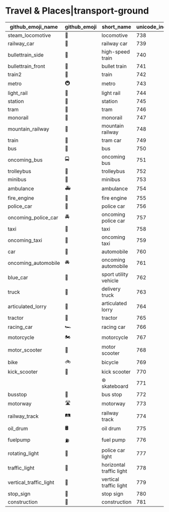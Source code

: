 # Travel & Places|transport-ground

|github_emoji_name|github_emoji|short_name|unicode_index|
|---|---|---|---|
|steam_locomotive|:steam_locomotive:|locomotive|738|
|railway_car|:railway_car:|railway car|739|
|bullettrain_side|:bullettrain_side:|high-speed train|740|
|bullettrain_front|:bullettrain_front:|bullet train|741|
|train2|:train2:|train|742|
|metro|:metro:|metro|743|
|light_rail|:light_rail:|light rail|744|
|station|:station:|station|745|
|tram|:tram:|tram|746|
|monorail|:monorail:|monorail|747|
|mountain_railway|:mountain_railway:|mountain railway|748|
|train|:train:|tram car|749|
|bus|:bus:|bus|750|
|oncoming_bus|:oncoming_bus:|oncoming bus|751|
|trolleybus|:trolleybus:|trolleybus|752|
|minibus|:minibus:|minibus|753|
|ambulance|:ambulance:|ambulance|754|
|fire_engine|:fire_engine:|fire engine|755|
|police_car|:police_car:|police car|756|
|oncoming_police_car|:oncoming_police_car:|oncoming police car|757|
|taxi|:taxi:|taxi|758|
|oncoming_taxi|:oncoming_taxi:|oncoming taxi|759|
|car|:car:|automobile|760|
|oncoming_automobile|:oncoming_automobile:|oncoming automobile|761|
|blue_car|:blue_car:|sport utility vehicle|762|
|truck|:truck:|delivery truck|763|
|articulated_lorry|:articulated_lorry:|articulated lorry|764|
|tractor|:tractor:|tractor|765|
|racing_car|:racing_car:|racing car|766|
|motorcycle|:motorcycle:|motorcycle|767|
|motor_scooter|:motor_scooter:|motor scooter|768|
|bike|:bike:|bicycle|769|
|kick_scooter|:kick_scooter:|kick scooter|770|
|||⊛ skateboard|771|
|busstop|:busstop:|bus stop|772|
|motorway|:motorway:|motorway|773|
|railway_track|:railway_track:|railway track|774|
|oil_drum|:oil_drum:|oil drum|775|
|fuelpump|:fuelpump:|fuel pump|776|
|rotating_light|:rotating_light:|police car light|777|
|traffic_light|:traffic_light:|horizontal traffic light|778|
|vertical_traffic_light|:vertical_traffic_light:|vertical traffic light|779|
|stop_sign|:stop_sign:|stop sign|780|
|construction|:construction:|construction|781|
